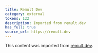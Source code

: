```yaml
---
title: Remult Dev
category: external
tokens: 122
description: Imported from remult.dev
has_full: true
source_url: https://remult.dev
---
```


This content was imported from [remult.dev](https://remult.dev).
